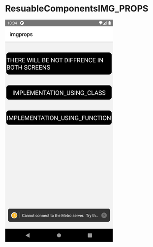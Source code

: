 # ResuableComponentsIMG_PROPS
<img src="https://github.com/restaurantreact/ResuableComponentsIMG_PROPS/blob/master/Resuable_componenet-screen-shots/Screenshot_1595522046.png" width="350" title="hover text">

